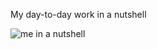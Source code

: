 My day-to-day work in a nutshell

![me in a nutshell](https://thumbs.gfycat.com/UniformHiddenAcornweevil-max-1mb.gif)
